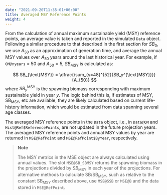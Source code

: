 ```yaml
---
date: "2021-09-20T11:35:01+06:00"
title: Averaged MSY Reference Points
weight: 4
---
```


From the calculation of annual maximum sustainable yield (MSY) reference points, an average value is taken and reported in the simulated `Data` object. Following a similar procedure to that described in the first section for $SB_0$, we use $A_{50}$ as an approximation of generation time, and average the annual MSY values over $A_{50}$ years around the last historical year. For example, if `OM@nyears` = 50 and $A_{50}=5$, $SB_{\text{MSY}}$ is calculated as:

$$
SB_{\text{MSY}} = \dfrac{\sum_{y=48}^{52}{SB_y^{\text{MSY}}}}{A_{50}}
$$
where $SB_y^{\text{MSY}}$ is the spawning biomass corresponding with maximum sustainable yield in year $y$. The logic behind this is, if estimates of MSY, $\text{SB}_\text{MSY}$, etc are available, they are likely calculated based on current life-history information, which would be estimated from data spanning several age classes. 

The averaged MSY reference points in the `Data` object, i.e., in `Data@OM` and `Hist@Ref$ReferencePoints`, are not updated in the future projection years. The averaged MSY reference points and annual MSY values by year are returned in `MSE@RefPoint` and `MSE@RefPoint$ByYear`, respectively. 

>**Note**
>
> The MSY metrics in the MSE object are always calculated using annual values. The slot `MSE@SB_SBMSY` returns the spawning biomass in the projections divided by $SB_\text{MSY}$ in each year of the projections. For alternative methods to calculate $\text{SB}/\text{SB}_{\text{MSY}}$, such as relative to the constant $\text{SB}_\text{MSY}$ described above, use `MSE@SSB` or `MSE@B` and the data stored in `MSE@RefPoint`.

